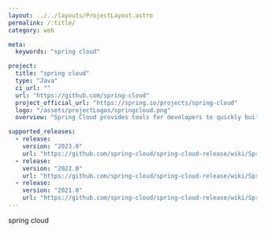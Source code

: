 ```yaml
---
layout: ../../layouts/ProjectLayout.astro
permalink: /:title/
category: web

meta:
  keywords: "spring cloud"

project:
  title: "spring cloud"
  type: "Java"
  ci_url: ""
  url: "https://github.com/spring-cloud"
  project_official_url: "https://spring.io/projects/spring-cloud"
  logo: "/assets/projectLogos/springcloud.png"
  overview: "Spring Cloud provides tools for developers to quickly build some of the common patterns in distributed systems (e.g. configuration management, service discovery, circuit breakers, intelligent routing, micro-proxy, control bus, one-time tokens, global locks, leadership election, distributed sessions, cluster state)."

supported_releases:
  - release:
    version: "2023.0"
    url: "https://github.com/spring-cloud/spring-cloud-release/wiki/Spring-Cloud-2023.0-Release-Notes"
  - release:
    version: "2022.0"
    url: "https://github.com/spring-cloud/spring-cloud-release/wiki/Spring-Cloud-2022.0-Release-Notes"
  - release:
    version: "2021.0"
    url: "https://github.com/spring-cloud/spring-cloud-release/wiki/Spring-Cloud-2021.0-Release-Notes"
---
```


<p>spring cloud</p>
